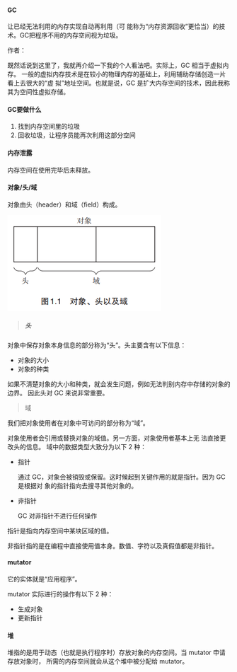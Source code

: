 #### GC

让已经无法利用的内存实现自动再利用（可 能称为“内存资源回收”更恰当）的技术。GC把程序不用的内存空间视为垃圾。

作者：

既然话说到这里了，我就再介绍一下我的个人看法吧。实际上，GC 相当于虚拟内存。 一般的虚拟内存技术是在较小的物理内存的基础上，利用辅助存储创造一片看上去很大的“虚 拟”地址空间。也就是说，GC 是扩大内存空间的技术，因此我称其为空间性虚拟存储。



#### GC要做什么

1. 找到内存空间里的垃圾
2. 回收垃圾，让程序员能再次利用这部分空间



#### 内存泄露

内存空间在使用完毕后未释放。



#### 对象/头/域

对象由头（header）和域（field）构成。

![image-20200318153400045](../../_assets/image/image-20200318153400045.png)

> ##### 头

对象中保存对象本身信息的部分称为“头”。头主要含有以下信息：

-  对象的大小
- 对象的种类

如果不清楚对象的大小和种类，就会发生问题，例如无法判别内存中存储的对象的边界。 因此头对 GC 来说非常重要。

> 域

我们把对象使用者在对象中可访问的部分称为“域”。

对象使用者会引用或替换对象的域值。另一方面，对象使用者基本上无 法直接更改头的信息。 域中的数据类型大致分为以下 2 种：

- 指针

  通过 GC，对象会被销毁或保留。这时候起到关键作用的就是指针。因为 GC 是根据对 象的指针指向去搜寻其他对象的。

- 非指针

  GC 对非指针不进行任何操作

指针是指向内存空间中某块区域的值。

非指针指的是在编程中直接使用值本身。数值、字符以及真假值都是非指针。





#### mutator

它的实体就是“应用程序”。

mutator 实际进行的操作有以下 2 种：

- 生成对象
- 更新指针



#### 堆

堆指的是用于动态（也就是执行程序时）存放对象的内存空间。当 mutator 申请存放对象时， 所需的内存空间就会从这个堆中被分配给 mutator。
























